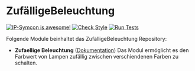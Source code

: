 # ZufälligeBeleuchtung

[![IP-Symcon is awesome!](https://img.shields.io/badge/IP--Symcon-5.0-blue.svg)](https://www.symcon.de)
[![Check Style](https://github.com/TillBrede/ZufaelligeBeleuchtung/workflows/Check%20Style/badge.svg)](https://github.com/TillBrede/ZufaelligeBeleuchtung/actions)
[![Run Tests](https://github.com/TillBrede/ZufaelligeBeleuchtung/workflows/Run%20Tests/badge.svg)](https://github.com/TillBrede/ZufaelligeBeleuchtung/actions)

Folgende Module beinhaltet das ZufälligeBeleuchtung Repository:

- __Zufaellige Beleuchtung__ ([Dokumentation](ZufaelligeBeleuchtung))
	Das Modul ermöglicht es den Farbwert von Lampen zufällig zwischen verschiendenen Farben zu schalten.
